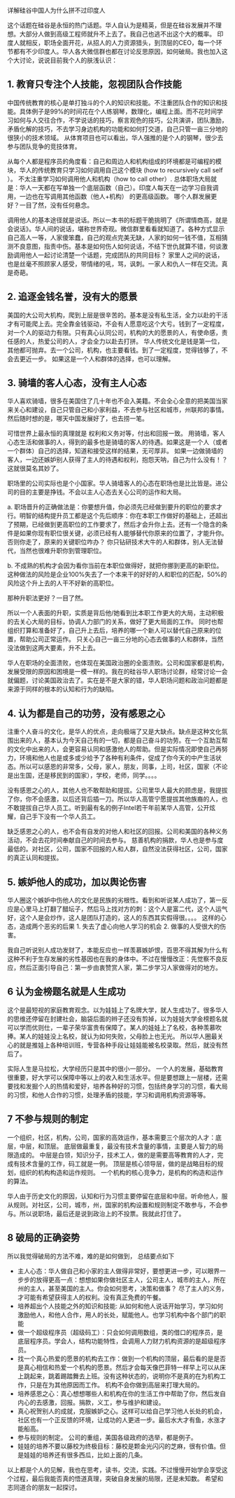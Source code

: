 详解硅谷中国人为什么拼不过印度人

这个话题在硅谷是永恒的热门话题。华人自认为是精英，但是在硅谷发展并不理想。大部分人做到高级工程师就升不上去了。我自己也逃不出这个大的概率。 印度人就相反，职场全面开花，从招人的人力资源猎头，到顶层的CEO，每一个环节都有不少印度人。华人各大微信群也都在讨论反思原因，如何破局。我也加入这个大讨论，说说目前我个人的肤浅认识：
 
## 1. 教育只专注个人技能，忽视团队合作技能

中国传统教育的核心是单打独斗的个人的知识和技能。不注重团队合作的知识和技能。具体例子是99%的时间花在个人练钢琴，数理化，编程上面。而不花时间学习如何与人交往合作，不学说话的技巧，察言观色的技巧，公共演讲，团队激励，矛盾化解的技巧，不去学习身边机构的功能和如何打交道，自己只管一亩三分地的很狭小的技术领域。 从体育项目也可以看出，华人强推的是个人的钢琴，很少去参与团队竞争的竞技体育。

从每个人都是程序员的角度看：自己和周边人和机构组成的环境都是可编程的模块，华人的传统教育只学习如何调用自己这个模块 (how to recursively call self ）。 不太注重学习如何调用他人和机构（how to call other）. 总体职场大局就是：华人一天都在写单独一个底层函数（自己）。印度人每天在一边学习自我调用，一边也在写调用其他函数（他人+机构） 的更高级函数。 哪个人群发展更好？一目了然，没有任何悬念。

调用他人的基本途径就是说话。所以一本书的标题干脆挑明了《所谓情商高，就是会说话》。华人间的说话，堪称世界奇观。微信群里看看就知道了。各种方式显示自己高人一等，人家傻笨蠢，自己的观点完美无缺，人家的如何一钱不值，互相猜测不良意图，指责中伤。基本是如何伤人如何说话，不结下世仇就算不错，何谈激励调用他人一起讨论清楚一个话题，完成团队的共同目标？ 家里人之间的说话，也是丝毫不照顾家人感受，带情绪的吼，骂，讽刺。一家人和仇人一样在交流。真是奇葩。

## 2. 追逐金钱名誉，没有大的愿景

美国的大公司大机构，爬到上层是很辛苦的。基本是没有私生活，全力以赴的干活才有可能爬上去。完全靠金钱驱动，不会有人愿意吃这个大亏。钱到了一定程度，对一个人的驱动力有限。只有真心认同公司，机构的大的愿景的人，有使命感，责任感的人，热爱公司的人，才会全力以赴去打拼。 华人传统文化是钱是第一位，其他都可抛弃。去一个公司，机构，也主要看钱。到了一定程度，觉得钱够了，不会去更近一步。 如果这是一个人和群体的选择，也可以理解。

## 3. 骑墙的客人心态，没有主人心态

华人喜欢骑墙，很多在美国住了几十年也不会入美籍。不会全心全意的把美国当家来关心和建设，自己只管自己和小家利益，不去参与社区和城市，州联邦的事情。然后随时想的是，哪天中国发展好了，也去捞一笔。

可惜世界上最永恒的真理就是 权利和义务对等，付出和回报一致。 用骑墙，客人心态生活和做事的人，得到的最多也是骑墙的客人的待遇。如果这是一个人（或者一个群体）自己的选择，知道和接受这样的结果，无可厚非。 如果一边做骑墙的客人，一边还嫉妒别人获得了主人的待遇和权利，抱怨天呐，自己为什么没有！？ 这就很莫名其妙了。

职场里的公司实际也是个小国家。华人骑墙客人的心态在职场也是比比皆是。进公司的目的主要是挣钱。不会以主人心态去关心公司的运作和大局。 

a. 职场晋升的正确做法是：你要想升值，你必须先已经做到要升的职位的要求才行。明智的结构提升员工都是这个先后顺序：你在本职工作做好的基础上，还超出了预期，已经做到更高职位的工作要求了，然后才会升你上去。还有一个隐含的条件是如果你现有职位很关键，必须已经有人能够替代你原来的位置了，才能升你。否则你走了，原来的关键职位咋办？ 你只钻研技术大牛的人和群体，别人无法替代，当然也很难升职你到管理职位。

b. 不成熟的机构才会因为看你当前在本职位做得好，就把你挪到更高的新职位。这种做法的风险是企业100%失去了一个本来干的好好的人和职位的匹配，50%的风险这个升上去的人干不好新的高职位。

那种升职法更好？一目了然。

所以一个人表面的升职，实质是背后他/她看到比本职工作更大的大局，主动积极的去关心大局的目标，协调人力部门的关系，做好了更大局面的工作。 同时也帮组织打算和准备好了，自己升上去后，培养的哪一个新人可以替代自己原来的位置，帮助公司正常运作。 只关心自己一亩三分地的心态去做事的人和群体，当然没法做到这两大要素，升不上去。

华人在职场的全面溃败，也体现在美国政治圈的全面溃败。公司和国家都是机构，发展受限的原因和困境是一模一样的。我在的硅谷华人职场讨论群，经常讨论一会就偏题，讨论美国政治去了。实在是不是大家的错，华人职场问题和政治问题都是来源于同样的根本的认知和行为的缺陷。

## 4. 认为都是自己的功劳，没有感恩之心

注重个人奋斗的文化，是华人的优点，走向极端了又是大缺点。缺点是这种文化氛围出来的人，基本认为今天自己有的一切，都是自己奋斗的功劳。在一个互助互帮的文化中出来的人，会更容易认同和感激他人的帮助。但是实际情况即使自己再努力，环境和他人也是或多或少给予了各种有利条件，促成了你今天的中产生活状态。所以可以感恩的非常多，父母，家人，朋友，同事，上司，社区，国家（不论是出生国，还是移民到的国家），学校，老师，同学。。。。

没有感恩之心的人，其他人也不敢帮助和提拔。公司里华人最大的顾虑是，我提拔了你，你不会感激，以后还背后插一刀。所以华人高管宁愿提拔其他族裔的人，也不敢提拔自己华人员工。听到最有名的例子Intel若干年前某华人高管，公开炫耀，自己手下没有一个华人员工。

缺乏感恩之心的人，也不会有自发的对他人和社区的回报。公司和美国的各种义务活动，不会去花时间奉献自己的时间去参与。 慈善机构的捐款，华人也是参与度最低的。对社区，公司，国家不回报的人和人群，自然没法获得社区，公司，国家的真正认同和提拔。


## 5. 嫉妒他人的成功，加以舆论伤害

华人圈这个嫉妒中伤他人的文化是民族的劣根性。看到和听说某人成功了，第一反应是心里马上打翻了醋坛子，然后马上找对方的刺：这个人是富二代，这个人运气好，这个人是会炒作，这人是团队打造的，这人的东西其实假得很。。。。  这样的心态，造成两个恶劣的后果 1. 失去了虚心向他人学习的机会 2. 做事的人受很大的伤害。

我自己听说别人成功发财了，本能反应也一样羡慕嫉妒恨，百思不得其解为什么有这种不利于生存发展的劣性基因也在我的身体中。不过在慢慢改正：先觉察不良反应，然后正面引导自己：第一步由衷赞赏人家，第二步学习人家做得对的地方。 

## 6 认为金榜题名就是人生成功

这个是最短视的家庭教育观念。以为娃娃上了名牌大学，就人生成功了。很多华人的思维还停留在封建社会，脑袋后面的辫子还没有剪掉，以为娃娃大学金榜题名就可以学而优则仕，一辈子荣华富贵有保障了。某人的娃娃上了名校，各种羡慕吹捧。某人的娃娃没上名校，就认为如何失败，父母脸上也无光。 所以华人圈最关心的就是推娃上各种培训班，专营各种手段让娃娃能被名校录取。然后，就没有然后了。 

实际人生是马拉松，大学经历只是其中的很小一部分。 一个人的发展，基础教育很重要，好大学可以保障中等以上的收入和生活水平。但是要想跟上一层楼，还需要找和发掘个人的热情和爱好，培养各种好的习惯，包括终身学习的习惯，看大局的习惯，和他人合作的习惯，处理矛盾的技能，学习和调用机构资源等等。

## 7 不参与规则的制定

一个组织，社区，机构，公司，国家的高效运作，基本需要三个层次的人才：底层，中层，和顶层。 底层做最重复，最没有技术含量的事情，主要是人智力的局限造成的。 中层是白领，知识分子，技术工人，做的是需要高等教育的人才，完成有技术含量的工作，码工就是一例。 顶层是核心领导层，做的是战略目标的规划，组织的机构构造和运作规则。 一个机构的核心竞争力，是机构的构造和运作的算法。

华人由于历史文化的原因，认知和行为习惯主要停留在底层和中层。听命他人，服从规则。对社区，公司，城市，州，国家的机构设置和规则制定不敢参与，不会参与。所以说职场，最后还是说到政治上的不投票。我就此打住了。 


## 8 破局的正确姿势

所以我觉得破局的方法不难，难的是如何做到， 总结要点如下
* 主人心态：华人做自己和小家的主人做得非常好，要想更进一步，可以眼界一步步的放得更高一点：想想如果你做社区主人，公司主人，城市的主人，所在州的主人，甚至美国的主人。你会如何思考，决策和做事？ 尽了主人的义务，才可能有希望获得主人的权利。没有真正免费的午餐。
* 培养超出个人技能之外的知识和技能: 从如何和他人说话开始学习，学习如何激励他人，和他人合作，用人的长处，赋能他人。也学习机构中各个部门的职能
* 做一个超级程序员（超级码工）：只会如何调用数组，类的借口的程序员，是底层程序员。学会人，结构功能特性，会调用人力财力机构资源的是超级程序员。 
* 找一个真心热爱的愿景的机构去工作：做到一个机构的顶层，最后看的是是否是真心相信和热爱一个机构的愿景。然后才会每天像巴菲特一样早上可以从床上跳起来，跳着踢踏舞去上班。没有这种状态的，说明你不是真的在为机构工作，只是在为其他原因而工作。 机构不会你做到高层来打理大局的。
* 培养感恩之心：真心想想哪些人和机构在你的生活工作中帮助了你，然后发自内心的去感激，回报。捐款，义工，参与维护和建设。 
* 真心祝贺别人的成就，克服嫉妒之心。这样可以给自己学习他人长处的机会，社区也有一个正反馈的环境，让成功的人更进一步。最后水大才有鱼，水涨才能船高。
* 参与规则的制定。 公司的重组，美国各级政府的选举，都是例子。
* 娃娃的培养不要以藤校为终极目标：藤校是颗金光闪闪的芝麻，很有价值。但是娃娃的培养还有很多西瓜，比如上面的几条。

以上都是个人的见解，我也在思考，读书，交流，实践。不过慢慢开始学会享受这个过程，最后我能否真的悟道真理，突破自身发展的局限，还是未知数。 希望和志同道合的朋友一起探讨。
